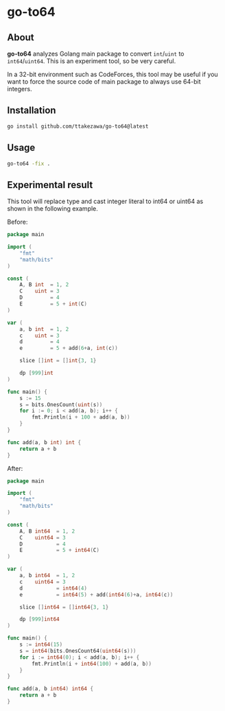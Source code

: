 # go-to64

## About

**go-to64** analyzes Golang main package to convert `int`/`uint` to `int64`/`uint64`. This is an experiment tool, so be very careful.

In a 32-bit environment such as CodeForces, this tool may be useful if you want to force the source code of main package to always use 64-bit integers.

## Installation

```bash
go install github.com/ttakezawa/go-to64@latest
```

## Usage

```bash
go-to64 -fix .
```

## Experimental result

This tool will replace type and cast integer literal to int64 or uint64 as shown in the following example.

Before:

```go
package main

import (
	"fmt"
	"math/bits"
)

const (
	A, B int  = 1, 2
	C    uint = 3
	D         = 4
	E         = 5 + int(C)
)

var (
	a, b int  = 1, 2
	c    uint = 3
	d         = 4
	e         = 5 + add(6+a, int(c))

	slice []int = []int{3, 1}

	dp [999]int
)

func main() {
	s := 15
	s = bits.OnesCount(uint(s))
	for i := 0; i < add(a, b); i++ {
		fmt.Println(i + 100 + add(a, b))
	}
}

func add(a, b int) int {
	return a + b
}
```

After:

```go
package main

import (
	"fmt"
	"math/bits"
)

const (
	A, B int64  = 1, 2
	C    uint64 = 3
	D           = 4
	E           = 5 + int64(C)
)

var (
	a, b int64  = 1, 2
	c    uint64 = 3
	d           = int64(4)
	e           = int64(5) + add(int64(6)+a, int64(c))

	slice []int64 = []int64{3, 1}

	dp [999]int64
)

func main() {
	s := int64(15)
	s = int64(bits.OnesCount64(uint64(s)))
	for i := int64(0); i < add(a, b); i++ {
		fmt.Println(i + int64(100) + add(a, b))
	}
}

func add(a, b int64) int64 {
	return a + b
}
```